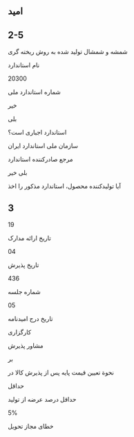 ## اميد

<!-- image -->

## 2-5

شمشه  و  شمشال  توليد  شده  به  روش  ريخته  گری

نام استاندارد

20300

شماره استاندارد ملی

خير

بلی

استاندارد اجباری است؟

سازمان ملی استاندارد ايران

مرجع صادرکننده استاندارد

بلی        خير

آيا توليدکننده محصول، استاندارد مذکور را اخذ

## 3

19

تاريخ ارائه مدارک

04

تاريخ پذيرش

436

شماره جلسه

05

تاريخ درج اميدنامه

کارگزاری

مشاور پذيرش

بر

نحوة تعيين قيمت پايه پس از پذيرش کالا در

حداقل

حداقل درصد عرضه از توليد

5%

خطای مجاز تحويل